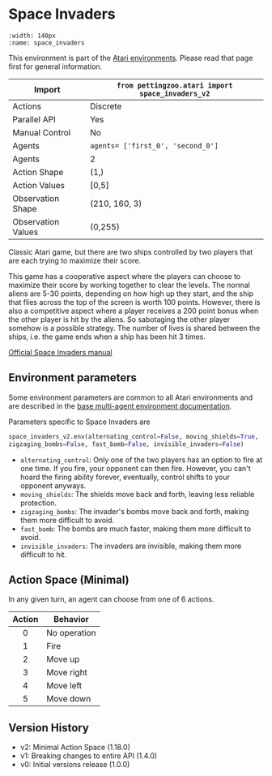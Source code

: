 
# Space Invaders

```{figure} ../_static/videos/multi-agent-environments/space_invaders.gif
:width: 140px
:name: space_invaders
```

This environment is part of the <a href='..'>Atari environments</a>. Please read that page first for general information.

| Import               | `from pettingzoo.atari import space_invaders_v2` |
|----------------------|--------------------------------------------------|
| Actions              | Discrete                                         |
| Parallel API         | Yes                                              |
| Manual Control       | No                                               |
| Agents               | `agents= ['first_0', 'second_0']`                |
| Agents               | 2                                                |
| Action Shape         | (1,)                                             |
| Action Values        | [0,5]                                            |
| Observation Shape    | (210, 160, 3)                                    |
| Observation Values   | (0,255)                                          |

Classic Atari game, but there are two ships controlled by two players that are each trying to maximize their score.

This game has a cooperative aspect where the players can choose to maximize their score by working together to clear the levels. The normal aliens are 5-30 points, depending on how high up they start, and the ship that flies across the top of the screen is worth 100 points. However, there is also a competitive aspect where a player receives a 200 point bonus when the other player is hit by the aliens. So sabotaging the other player somehow is a possible strategy. The number of lives is shared between the ships, i.e. the game ends when a ship has been hit 3 times.

[Official Space Invaders manual](https://atariage.com/manual_html_page.php?SoftwareLabelID=460)

## Environment parameters

Some environment parameters are common to all Atari environments and are described in the [base multi-agent environment documentation](../multi-agent-environments).

Parameters specific to Space Invaders are

``` python
space_invaders_v2.env(alternating_control=False, moving_shields=True,
zigzaging_bombs=False, fast_bomb=False, invisible_invaders=False)
```

* `alternating_control`:  Only one of the two players has an option to fire at one time. If you fire, your opponent can then fire. However, you can't hoard the firing ability forever, eventually, control shifts to your opponent anyways.
* `moving_shields`:  The shields move back and forth, leaving less reliable protection.
* `zigzaging_bombs`:  The invader's bombs move back and forth, making them more difficult to avoid.
* `fast_bomb`:  The bombs are much faster, making them more difficult to avoid.
* `invisible_invaders`:  The invaders are invisible, making them more difficult to hit.

## Action Space (Minimal)

In any given turn, an agent can choose from one of 6 actions.

| Action | Behavior     |
|:------:|--------------|
|   0    | No operation |
|   1    | Fire         |
|   2    | Move up      |
|   3    | Move right   |
|   4    | Move left    |
|   5    | Move down    |

## Version History

* v2: Minimal Action Space (1.18.0)
* v1: Breaking changes to entire API (1.4.0)
* v0: Initial versions release (1.0.0)
